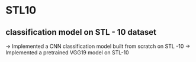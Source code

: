 # STL10
## classification model on STL - 10 dataset
-> Implemented a CNN classification model built from scratch on STL -10
-> Implemented a pretrained VGG19 model on STL-10
